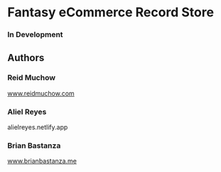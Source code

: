 # Fantasy eCommerce Record Store

### In Development

## Authors

### Reid Muchow

www.reidmuchow.com

### Aliel Reyes

alielreyes.netlify.app

### Brian Bastanza

www.brianbastanza.me
